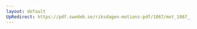 ```yaml
---
layout: default
UpRedirect: https://pdf.swedeb.se/riksdagen-motions-pdf/1867/mot_1867__fk__00004/mot_1867__fk__00004_002.pdf
---
```

